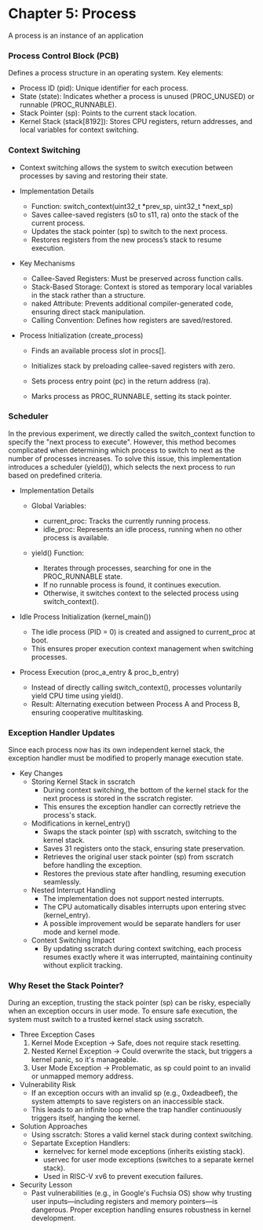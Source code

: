 # Chapter 5: Process
A process is an instance of an application

### Process Control Block (PCB)
Defines a process structure in an operating system. Key elements:
- Process ID (pid): Unique identifier for each process.
- State (state): Indicates whether a process is unused (PROC_UNUSED) or runnable (PROC_RUNNABLE).
- Stack Pointer (sp): Points to the current stack location.
- Kernel Stack (stack[8192]): Stores CPU registers, return addresses, and local variables for context switching.

### Context Switching
- Context switching allows the system to switch execution between processes by saving and restoring their state.

- Implementation Details
    - Function: switch_context(uint32_t *prev_sp, uint32_t *next_sp)
    - Saves callee-saved registers (s0 to s11, ra) onto the stack of the current process.
    - Updates the stack pointer (sp) to switch to the next process.
    - Restores registers from the new process’s stack to resume execution.

- Key Mechanisms
    - Callee-Saved Registers: Must be preserved across function calls.
    - Stack-Based Storage: Context is stored as temporary local variables in the stack rather than a structure.
    - naked Attribute: Prevents additional compiler-generated code, ensuring direct stack manipulation.
    - Calling Convention: Defines how registers are saved/restored.
- Process Initialization (create_process)
    - Finds an available process slot in procs[].

    - Initializes stack by preloading callee-saved registers with zero.

    - Sets process entry point (pc) in the return address (ra).

    - Marks process as PROC_RUNNABLE, setting its stack pointer.

### Scheduler
In the previous experiment, we directly called the switch_context function to specify the "next process to execute". However, this method becomes complicated when determining which process to switch to next as the number of processes increases. To solve this issue, this implementation introduces a scheduler (yield()), which selects the next process to run based on predefined criteria.

- Implementation Details
    - Global Variables:
        - current_proc: Tracks the currently running process.
        - idle_proc: Represents an idle process, running when no other process is available.

    - yield() Function:
        - Iterates through processes, searching for one in the PROC_RUNNABLE state.
        - If no runnable process is found, it continues execution.
        - Otherwise, it switches context to the selected process using switch_context().

- Idle Process Initialization (kernel_main())
    - The idle process (PID = 0) is created and assigned to current_proc at boot.
    - This ensures proper execution context management when switching processes.
- Process Execution (proc_a_entry & proc_b_entry)
    - Instead of directly calling switch_context(), processes voluntarily yield CPU time using yield().
    - Result: Alternating execution between Process A and Process B, ensuring cooperative multitasking.

### Exception Handler Updates
Since each process now has its own independent kernel stack, the exception handler must be modified to properly manage execution state.

- Key Changes
    - Storing Kernel Stack in sscratch
        - During context switching, the bottom of the kernel stack for the next process is stored in the sscratch register.
        - This ensures the exception handler can correctly retrieve the process's stack.
    - Modifications in kernel_entry()
        - Swaps the stack pointer (sp) with sscratch, switching to the kernel stack.
        - Saves 31 registers onto the stack, ensuring state preservation.
        - Retrieves the original user stack pointer (sp) from sscratch before handling the exception.
        - Restores the previous state after handling, resuming execution seamlessly.
    - Nested Interrupt Handling
        - The implementation does not support nested interrupts.
        - The CPU automatically disables interrupts upon entering stvec (kernel_entry).
        - A possible improvement would be separate handlers for user mode and kernel mode.
    - Context Switching Impact
        - By updating sscratch during context switching, each process resumes exactly where it was interrupted, maintaining continuity without explicit tracking.

### Why Reset the Stack Pointer?
During an exception, trusting the stack pointer (sp) can be risky, especially when an exception occurs in user mode. To ensure safe execution, the system must switch to a trusted kernel stack using sscratch.

- Three Exception Cases
    1. Kernel Mode Exception → Safe, does not require stack resetting.
    2. Nested Kernel Exception → Could overwrite the stack, but triggers a kernel panic, so it's manageable.
    3. User Mode Exception → Problematic, as sp could point to an invalid or unmapped memory address.
- Vulnerability Risk
    - If an exception occurs with an invalid sp (e.g., 0xdeadbeef), the system attempts to save registers on an inaccessible stack.
    - This leads to an infinite loop where the trap handler continuously triggers itself, hanging the kernel.
- Solution Approaches
    - Using sscratch: Stores a valid kernel stack during context switching.
    - Separtate Exception Handlers:
        - kernelvec for kernel mode exceptions (inherits existing stack).
        - uservec for user mode exceptions (switches to a separate kernel stack).
        - Used in RISC-V xv6 to prevent execution failures.
- Security Lesson
    - Past vulnerabilities (e.g., in Google's Fuchsia OS) show why trusting user inputs—including registers and memory pointers—is dangerous. Proper exception handling ensures robustness in kernel development.
